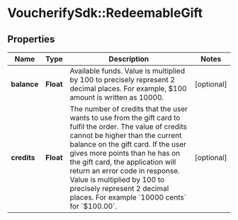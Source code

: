 # VoucherifySdk::RedeemableGift

## Properties

| Name | Type | Description | Notes |
| ---- | ---- | ----------- | ----- |
| **balance** | **Float** | Available funds. Value is multiplied by 100 to precisely represent 2 decimal places. For example, $100 amount is written as 10000. | [optional] |
| **credits** | **Float** | The number of credits that the user wants to use from the gift card to fulfil the order. The value of credits cannot be higher than the current balance on the gift card. If the user gives more points than he has on the gift card, the application will return an error code in response. Value is multiplied by 100 to precisely represent 2 decimal places. For example &#x60;10000 cents&#x60; for &#x60;$100.00&#x60;. | [optional] |


